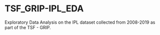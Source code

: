 # TSF_GRIP-IPL_EDA
Exploratory Data Analysis on the IPL dataset collected from 2008-2019 as part of the TSF - GRIP.
